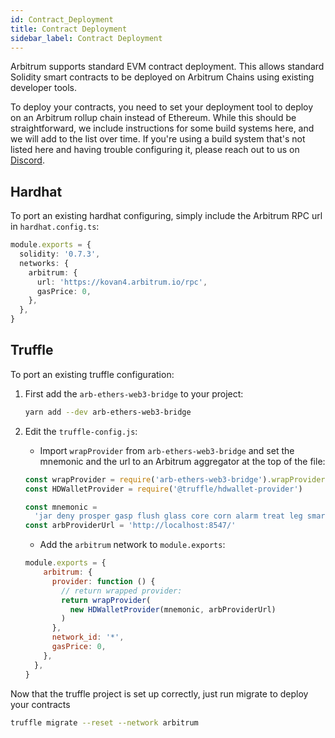 ```yaml
---
id: Contract_Deployment
title: Contract Deployment
sidebar_label: Contract Deployment
---
```


Arbitrum supports standard EVM contract deployment. This allows standard Solidity smart contracts to be deployed on Arbitrum Chains using existing developer tools.

To deploy your contracts, you need to set your deployment tool to deploy on an Arbitrum rollup chain instead of Ethereum. While this should be straightforward, we include instructions for some build systems here, and we will add to the list over time. If you're using a build system that's not listed here and having trouble configuring it, please reach out to us on [Discord](https://discord.gg/ZpZuw7p).

## Hardhat

To port an existing hardhat configuring, simply include the Arbitrum RPC url in `hardhat.config.ts`:

```ts
module.exports = {
  solidity: '0.7.3',
  networks: {
    arbitrum: {
      url: 'https://kovan4.arbitrum.io/rpc',
      gasPrice: 0,
    },
  },
}
```

## Truffle

To port an existing truffle configuration:

1.  First add the `arb-ethers-web3-bridge` to your project:

    ```bash
    yarn add --dev arb-ethers-web3-bridge
    ```

2.  Edit the `truffle-config.js`:

    - Import `wrapProvider` from `arb-ethers-web3-bridge` and set the mnemonic and the url to an Arbitrum aggregator at the top of the file:

    ```js
    const wrapProvider = require('arb-ethers-web3-bridge').wrapProvider
    const HDWalletProvider = require('@truffle/hdwallet-provider')

    const mnemonic =
      'jar deny prosper gasp flush glass core corn alarm treat leg smart'
    const arbProviderUrl = 'http://localhost:8547/'
    ```

    - Add the `arbitrum` network to `module.exports`:

    ```js
    module.exports = {
        arbitrum: {
          provider: function () {
            // return wrapped provider:
            return wrapProvider(
              new HDWalletProvider(mnemonic, arbProviderUrl)
            )
          },
          network_id: '*',
          gasPrice: 0,
        },
      },
    }
    ```

Now that the truffle project is set up correctly, just run migrate to deploy your contracts

```bash
truffle migrate --reset --network arbitrum
```
